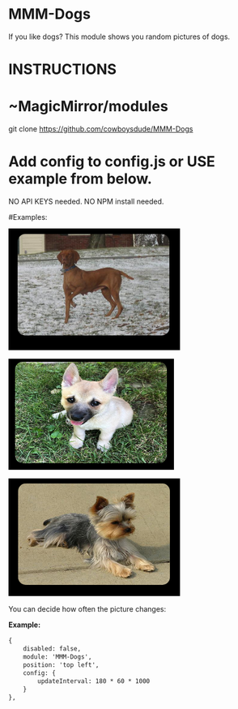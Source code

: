 # MMM-Dogs
If you like dogs?  This module shows you random pictures of dogs.

# INSTRUCTIONS
   
# ~MagicMirror/modules
 git clone https://github.com/cowboysdude/MMM-Dogs
  
# Add config to config.js or USE example from below.
 
 NO API KEYS needed.  NO NPM install needed.

#Examples:
 
![](examples/1.png)

![](examples/2.png)

![](examples/3.png)

You can decide how often the picture changes:

**Example:**
```
{
    disabled: false,
    module: 'MMM-Dogs',
    position: 'top left',
    config: { 
        updateInterval: 180 * 60 * 1000 
    }
},
